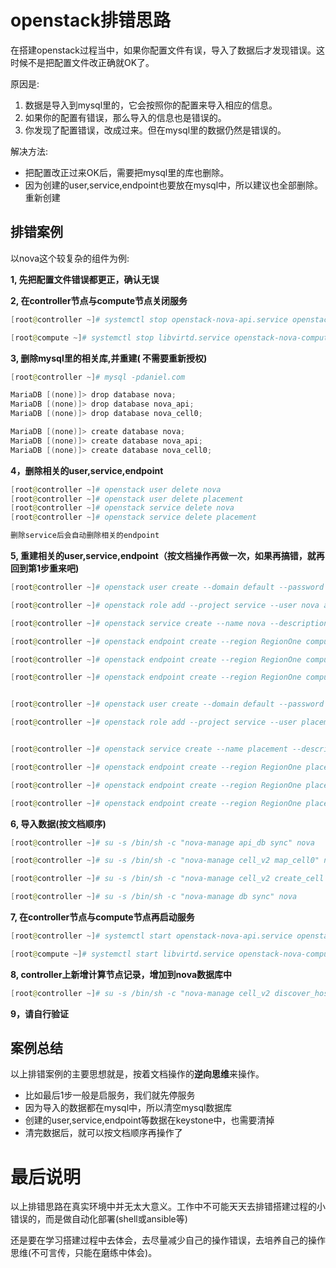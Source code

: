 # openstack排错思路

在搭建openstack过程当中，如果你配置文件有误，导入了数据后才发现错误。这时候不是把配置文件改正确就OK了。

原因是: 

1. 数据是导入到mysql里的，它会按照你的配置来导入相应的信息。
2. 如果你的配置有错误，那么导入的信息也是错误的。
3. 你发现了配置错误，改成过来。但在mysql里的数据仍然是错误的。

解决方法:

* 把配置改正过来OK后，需要把mysql里的库也删除。
* 因为创建的user,service,endpoint也要放在mysql中，所以建议也全部删除。重新创建



## 排错案例

以nova这个较复杂的组件为例:

**1, 先把配置文件错误都更正，确认无误**

**2, 在controller节点与compute节点关闭服务**

~~~powershell
[root@controller ~]# systemctl stop openstack-nova-api.service openstack-nova-consoleauth.service openstack-nova-scheduler.service openstack-nova-conductor.service openstack-nova-novncproxy.service
~~~

~~~powershell
[root@compute ~]# systemctl stop libvirtd.service openstack-nova-compute.service
~~~

**3, 删除mysql里的相关库,并重建( 不需要重新授权)**

~~~powershell
[root@controller ~]# mysql -pdaniel.com

MariaDB [(none)]> drop database nova;
MariaDB [(none)]> drop database nova_api;
MariaDB [(none)]> drop database nova_cell0;

MariaDB [(none)]> create database nova;
MariaDB [(none)]> create database nova_api;
MariaDB [(none)]> create database nova_cell0;
~~~

**4，删除相关的user,service,endpoint**

~~~powershell
[root@controller ~]# openstack user delete nova
[root@controller ~]# openstack user delete placement
[root@controller ~]# openstack service delete nova
[root@controller ~]# openstack service delete placement

删除service后会自动删除相关的endpoint
~~~

**5, 重建相关的user,service,endpoint（按文档操作再做一次，如果再搞错，就再回到第1步重来吧)**

~~~powershell
[root@controller ~]# openstack user create --domain default --password daniel.com nova

[root@controller ~]# openstack role add --project service --user nova admin

[root@controller ~]# openstack service create --name nova --description "OpenStack Compute" compute

[root@controller ~]# openstack endpoint create --region RegionOne compute public http://controller:8774/v2.1

[root@controller ~]# openstack endpoint create --region RegionOne compute internal http://controller:8774/v2.1

[root@controller ~]# openstack endpoint create --region RegionOne compute admin http://controller:8774/v2.1


[root@controller ~]# openstack user create --domain default --password daniel.com placement

[root@controller ~]# openstack role add --project service --user placement admin


[root@controller ~]# openstack service create --name placement --description "Placement API" placement

[root@controller ~]# openstack endpoint create --region RegionOne placement public http://controller:8778

[root@controller ~]# openstack endpoint create --region RegionOne placement internal http://controller:8778

[root@controller ~]# openstack endpoint create --region RegionOne placement admin http://controller:8778
~~~

**6, 导入数据(按文档顺序)**

~~~powershell
[root@controller ~]# su -s /bin/sh -c "nova-manage api_db sync" nova

[root@controller ~]# su -s /bin/sh -c "nova-manage cell_v2 map_cell0" nova

[root@controller ~]# su -s /bin/sh -c "nova-manage cell_v2 create_cell --name=cell1 --verbose" nova

[root@controller ~]# su -s /bin/sh -c "nova-manage db sync" nova
~~~

**7, 在controller节点与compute节点再启动服务**

~~~powershell
[root@controller ~]# systemctl start openstack-nova-api.service openstack-nova-consoleauth.service openstack-nova-scheduler.service openstack-nova-conductor.service openstack-nova-novncproxy.service
~~~

~~~powershell
[root@compute ~]# systemctl start libvirtd.service openstack-nova-compute.service
~~~

**8, controller上新增计算节点记录，增加到nova数据库中**

~~~powershell
[root@controller ~]# su -s /bin/sh -c "nova-manage cell_v2 discover_hosts --verbose" nova
~~~

**9，请自行验证**



## 案例总结

以上排错案例的主要思想就是，按着文档操作的**逆向思维**来操作。

* 比如最后1步一般是启服务，我们就先停服务
* 因为导入的数据都在mysql中，所以清空mysql数据库
* 创建的user,service,endpoint等数据在keystone中，也需要清掉
* 清完数据后，就可以按文档顺序再操作了



# 最后说明

以上排错思路在真实环境中并无太大意义。工作中不可能天天去排错搭建过程的小错误的，而是做自动化部署(shell或ansible等)

还是要在学习搭建过程中去体会，去尽量减少自己的操作错误，去培养自己的操作思维(不可言传，只能在磨练中体会)。



